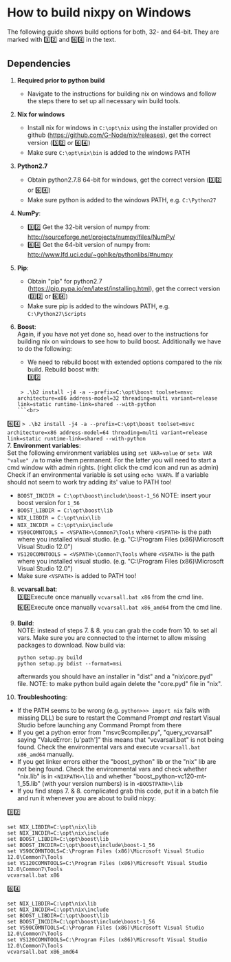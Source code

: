 How to build nixpy on Windows
=============================

The following guide shows build options for both, 32- and 64-bit. They are marked with :three::two: and :six::four: in the text.

Dependencies
------------

1. **Required prior to python build**
   - Navigate to the instructions for building nix on windows and follow the steps there to set up all necessary win build tools.

2. **Nix for windows**
   - Install nix for windows in `C:\opt\nix` using the installer provided on github (https://github.com/G-Node/nix/releases), get the correct version (:three::two: or :six::four:)
   - Make sure `C:\opt\nix\bin` is added to the windows PATH

3. **Python2.7**
   - Obtain python2.7.8 64-bit for windows, get the correct version (:three::two: or :six::four:)
   - Make sure python is added to the windows PATH, e.g. `C:\Python27`

4. **NumPy**:
   - :three::two: Get the 32-bit version of numpy from: http://sourceforge.net/projects/numpy/files/NumPy/
   - :six::four: Get the 64-bit version of numpy from: http://www.lfd.uci.edu/~gohlke/pythonlibs/#numpy

5. **Pip**:
   - Obtain "pip" for python2.7 (https://pip.pypa.io/en/latest/installing.html), get the correct version (:three::two: or :six::four:)
   - Make sure pip is added to the windows PATH, e.g. `C:\Python27\Scripts`

6. **Boost**:<br>
   Again, if you have not yet done so, head over to the instructions for building nix on windows to see how to build boost. Additionally we have to do the following:
   - We need to rebuild boost with extended options compared to the nix build. Rebuild boost with:<br>
  :three::two:
    ```
     > .\b2 install -j4 -a --prefix=C:\opt\boost toolset=msvc architecture=x86 address-model=32 threading=multi variant=release link=static runtime-link=shared --with-python
    ```<br>
  :six::four:
    ```
     > .\b2 install -j4 -a --prefix=C:\opt\boost toolset=msvc architecture=x86 address-model=64 threading=multi variant=release link=static runtime-link=shared --with-python
    ```<br>
7. **Environment variables**:<br>
   Set the following environment variables using `set VAR=value` or `setx VAR "value" /m` to make them permanent. For the latter you will need to start a cmd window with admin rights. (right click the cmd icon and run as admin) Check if an environmental variable is set using `echo %VAR%`. If a variable should not seem to work try adding its' value to PATH too!
   - `BOOST_INCDIR = C:\opt\boost\include\boost-1_56` NOTE: insert your boost version for `1_56`
   - `BOOST_LIBDIR = C:\opt\boost\lib`
   - `NIX_LIBDIR = C:\opt\nix\lib`
   - `NIX_INCDIR = C:\opt\nix\include`
   - `VS90COMNTOOLS = <VSPATH>\Common7\Tools` where `<VSPATH>` is the path where you installed visual studio. (e.g. "C:\Program Files (x86)\Microsoft Visual Studio 12.0")
   - `VS120COMNTOOLS = <VSPATH>\Common7\Tools` where `<VSPATH>` is the path where you installed visual studio. (e.g. "C:\Program Files (x86)\Microsoft Visual Studio 12.0")
   - Make sure `<VSPATH>` is added to PATH too!

8. **vcvarsall.bat**:<br>
   :three::two:Execute once manually `vcvarsall.bat x86` from the cmd line.<br>
   :six::four:Execute once manually `vcvarsall.bat x86_amd64` from the cmd line.

9. **Build**:<br>
   NOTE: instead of steps 7. & 8. you can grab the code from 10. to set all vars. Make sure you are connected to the internet to allow missing packages to download. Now build via:
    ```
    python setup.py build
    python setup.py bdist --format=msi
    ```
    afterwards you should have an installer in "dist\" and a "nix\core.pyd" file. NOTE: to make python build again delete the "core.pyd" file in "nix".

10. **Troubleshooting**:<br>
  - If the PATH seems to be wrong (e.g. `python>>> import nix` fails with missing DLL) be sure to restart the Command Prompt _and_ restart Visual Studio before launching any Command Prompt from there
  - If you get a python error from "msvc9compiler.py", "query_vcvarsall" saying "ValueError: [u'path']" this means that "vcvarsall.bat" is not being found. Check the environmental vars and execute `vcvarsall.bat x86_amd64` manually.
  - If you get linker errors either the "boost_python" lib or the "nix" lib are not being found. Check the environmental vars and check whether "nix.lib" is in `<NIXPATH>\lib` and whether "boost_python-vc120-mt-1_55.lib" (with your version numbers) is in `<BOOSTPATH>\lib`
  - If you find steps 7. & 8. complicated grab this code, put it in a batch file and run it whenever you are about to build nixpy:

:three::two:
  ```
  set NIX_LIBDIR=C:\opt\nix\lib
  set NIX_INCDIR=C:\opt\nix\include
  set BOOST_LIBDIR=C:\opt\boost\lib
  set BOOST_INCDIR=C:\opt\boost\include\boost-1_56
  set VS90COMNTOOLS=C:\Program Files (x86)\Microsoft Visual Studio 12.0\Common7\Tools
  set VS120COMNTOOLS=C:\Program Files (x86)\Microsoft Visual Studio 12.0\Common7\Tools
  vcvarsall.bat x86
  ```
  :six::four:
  ```
  set NIX_LIBDIR=C:\opt\nix\lib
  set NIX_INCDIR=C:\opt\nix\include
  set BOOST_LIBDIR=C:\opt\boost\lib
  set BOOST_INCDIR=C:\opt\boost\include\boost-1_56
  set VS90COMNTOOLS=C:\Program Files (x86)\Microsoft Visual Studio 12.0\Common7\Tools
  set VS120COMNTOOLS=C:\Program Files (x86)\Microsoft Visual Studio 12.0\Common7\Tools
  vcvarsall.bat x86_amd64
  ```

